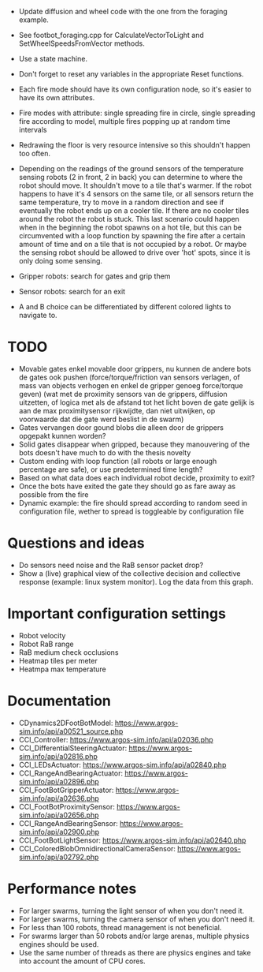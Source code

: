 - Update diffusion and wheel code with the one from the foraging example.
- See footbot_foraging.cpp for CalculateVectorToLight and SetWheelSpeedsFromVector methods.
- Use a state machine.
- Don't forget to reset any variables in the appropriate Reset functions.

- Each fire mode should have its own configuration node, so it's easier to have its own attributes.
- Fire modes with attribute: single spreading fire in circle, single spreading fire according to model, multiple fires popping up at random time intervals
- Redrawing the floor is very resource intensive so this shouldn't happen too often.
- Depending on the readings of the ground sensors of the temperature sensing robots (2 in front, 2 in back) you can determine to where the robot should move. It shouldn't move to a tile that's warmer. If the robot happens to have it's 4 sensors on the same tile, or all sensors return the same temperature, try to move in a random direction and see if eventually the robot ends up on a cooler tile. If there are no cooler tiles around the robot the robot is stuck. This last scenario could happen when in the beginning the robot spawns on a hot tile, but this can be circumvented with a loop function by spawning the fire after a certain amount of time and on a tile that is not occupied by a robot. Or maybe the sensing robot should be allowed to drive over 'hot' spots, since it is only doing some sensing.

- Gripper robots: search for gates and grip them
- Sensor robots: search for an exit
- A and B choice can be differentiated by different colored lights to navigate to.

# TODO
- Movable gates enkel movable door grippers, nu kunnen de andere bots de gates ook pushen (force/torque/friction van sensors verlagen, of mass van objects verhogen en enkel de gripper genoeg force/torque geven) (wat met de proximity sensors van de grippers, diffusion uitzetten, of logica met als de afstand tot het licht boven de gate gelijk is aan de max proximitysensor rijkwijdte, dan niet uitwijken, op voorwaarde dat die gate werd beslist in de swarm)
- Gates vervangen door gound blobs die alleen door de grippers opgepakt kunnen worden?
- Solid gates disappear when gripped, because they manouvering of the bots doesn't have much to do with the thesis novelty
- Custom ending with loop function (all robots or large enough percentage are safe), or use predetermined time length?
- Based on what data does each individual robot decide, proximity to exit?
- Once the bots have exited the gate they should go as fare away as possible from the fire
- Dynamic example: the fire should spread according to random seed in configuration file, wether to spread is toggleable by configuration file





















# Questions and ideas
- Do sensors need noise and the RaB sensor packet drop?
- Show a (live) graphical view of the collective decision and collective response (example: linux system monitor). Log the data from this graph.

# Important configuration settings
- Robot velocity
- Robot RaB range
- RaB medium check occlusions
- Heatmap tiles per meter
- Heatmpa max temperature

# Documentation
- CDynamics2DFootBotModel: https://www.argos-sim.info/api/a00521_source.php
- CCI_Controller: https://www.argos-sim.info/api/a02036.php
- CCI_DifferentialSteeringActuator: https://www.argos-sim.info/api/a02816.php
- CCI_LEDsActuator: https://www.argos-sim.info/api/a02840.php
- CCI_RangeAndBearingActuator: https://www.argos-sim.info/api/a02896.php
- CCI_FootBotGripperActuator: https://www.argos-sim.info/api/a02636.php
- CCI_FootBotProximitySensor: https://www.argos-sim.info/api/a02656.php
- CCI_RangeAndBearingSensor: https://www.argos-sim.info/api/a02900.php
- CCI_FootBotLightSensor: https://www.argos-sim.info/api/a02640.php
- CCI_ColoredBlobOmnidirectionalCameraSensor: https://www.argos-sim.info/api/a02792.php

# Performance notes
- For larger swarms, turning the light sensor of when you don't need it.
- For larger swarms, turning the camera sensor of when you don't need it.
- For less than 100 robots, thread management is not beneficial.
- For swarms larger than 50 robots and/or large arenas, multiple physics engines should be used.
- Use the same number of threads as there are physics engines and take into account the amount of CPU cores.